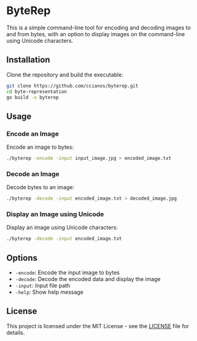 # ByteRep

This is a simple command-line tool for encoding and decoding images to and from bytes, with an option to display images on the command-line using Unicode characters.

## Installation

Clone the repository and build the executable:

```bash
git clone https://github.com/ccianos/byterep.git
cd byte-representation
go build -o byterep
```

## Usage

### Encode an Image

Encode an image to bytes:

```bash
./byterep -encode -input input_image.jpg > encoded_image.txt
```

### Decode an Image

Decode bytes to an image:

```bash
./byterep -decode -input encoded_image.txt > decoded_image.jpg
```

### Display an Image using Unicode

Display an image using Unicode characters:

```bash
./byterep -decode -input encoded_image.txt
```

## Options

- `-encode`: Encode the input image to bytes
- `-decode`: Decode the encoded data and display the image
- `-input`: Input file path
- `-help`: Show help message

## License

This project is licensed under the MIT License - see the [LICENSE](LICENSE.md) file for details.

